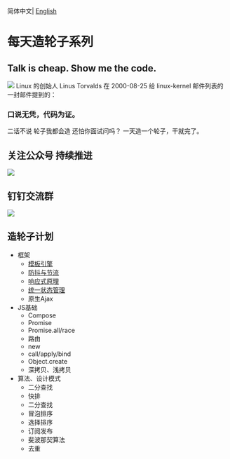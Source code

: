 简体中文| [English](./README.en-US.md)

# 每天造轮子系列

## Talk is cheap. Show me the code.

![](https://p9-juejin.byteimg.com/tos-cn-i-k3u1fbpfcp/3556bd78c0004d7598181c02659b35b8~tplv-k3u1fbpfcp-watermark.image)
Linux 的创始人 Linus Torvalds 在 2000-08-25 给 linux-kernel 邮件列表的一封邮件提到的：

### 口说无凭，代码为证。
二话不说 轮子我都会造 还怕你面试问吗？
一天造一个轮子，干就完了。

## 

## 关注公众号 持续推进
![](https://p3-juejin.byteimg.com/tos-cn-i-k3u1fbpfcp/c1ea42e280914c58a74efff57ac899f4~tplv-k3u1fbpfcp-watermark.image)


## 钉钉交流群

![](https://p1-juejin.byteimg.com/tos-cn-i-k3u1fbpfcp/d804cf7defbd47d183ffe2c2546c8594~tplv-k3u1fbpfcp-watermark.image)




## 造轮子计划
- 框架
  - [模板引擎](./template)
  - [防抖与节流](./reactivity)
  - [响应式原理](./reactivity)
  - [统一状态管理](./state/container)
  - 原生Ajax
- JS基础
  - Compose
  - Promise
  - Promise.all/race
  - 路由
  - new
  - call/apply/bind
  - Object.create
  - 深拷贝、浅拷贝
- 算法、设计模式
  - 二分查找
  - 快排
  - 二分查找
  - 冒泡排序
  - 选择排序
  - 订阅发布
  - 斐波那契算法
  - 去重

 
